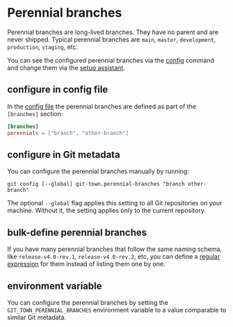 # Perennial branches

Perennial branches are long-lived branches. They have no parent and are never
shipped. Typical perennial branches are `main`, `master`, `development`,
`production`, `staging`, etc.

You can see the configured perennial branches via the
[config](../commands/config.md) command and change them via the
[setup assistant](../commands/init.md).

## configure in config file

In the [config file](../configuration-file.md) the perennial branches are
defined as part of the `[branches]` section:

```toml
[branches]
perennials = ["branch", "other-branch"]
```

## configure in Git metadata

You can configure the perennial branches manually by running:

```wrap
git config [--global] git-town.perennial-branches "branch other-branch"
```

The optional `--global` flag applies this setting to all Git repositories on
your machine. Without it, the setting applies only to the current repository.

## bulk-define perennial branches

If you have many perennial branches that follow the same naming schema, like
`release-v4.0-rev.1`, `release-v4.0-rev.2`, etc, you can define a
[regular expression](perennial-regex.md) for them instead of listing them one by
one.

## environment variable

You can configure the perennial branches by setting the
`GIT_TOWN_PERENNIAL_BRANCHES` environment variable to a value comparable to
similar Git metadata.
